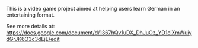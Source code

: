 This is a video game project aimed at helping users learn German in an entertaining format.

See more details at: https://docs.google.com/document/d/1367hQv1uDX_DhJuOz_YD1clXmWuiydGrJK6O3c3dEjE/edit
